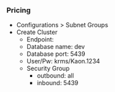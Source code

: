 

### Pricing


- Configurations > Subnet Groups
- Create Cluster
  - Endpoint: 
  - Database name: dev
  - Database port: 5439
  - User/Pw: krms/Kaon.1234
  - Security Group
    - outbound: all
    - inbound: 5439





